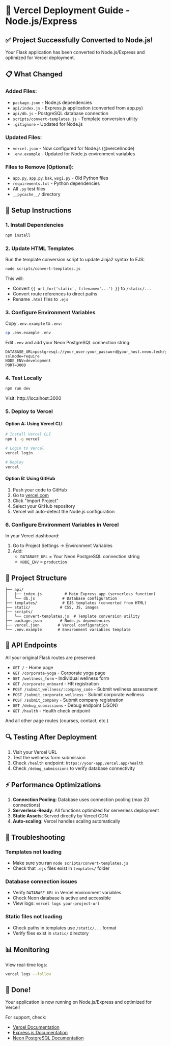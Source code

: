 # 🚀 Vercel Deployment Guide - Node.js/Express

## ✅ Project Successfully Converted to Node.js!

Your Flask application has been converted to Node.js/Express and optimized for Vercel deployment.

## 📋 What Changed

### Added Files:
- `package.json` - Node.js dependencies
- `api/index.js` - Express.js application (converted from app.py)
- `api/db.js` - PostgreSQL database connection
- `scripts/convert-templates.js` - Template conversion utility
- `.gitignore` - Updated for Node.js

### Updated Files:
- `vercel.json` - Now configured for Node.js (@vercel/node)
- `.env.example` - Updated for Node.js environment variables

### Files to Remove (Optional):
- `app.py`, `app.py.bak`, `wsgi.py` - Old Python files
- `requirements.txt` - Python dependencies
- All `.py` test files
- `__pycache__/` directory

## 🔧 Setup Instructions

### 1. Install Dependencies

```bash
npm install
```

### 2. Update HTML Templates

Run the template conversion script to update Jinja2 syntax to EJS:

```bash
node scripts/convert-templates.js
```

This will:
- Convert `{{ url_for('static', filename='...') }}` to `/static/...`
- Convert route references to direct paths
- Rename `.html` files to `.ejs`

### 3. Configure Environment Variables

Copy `.env.example` to `.env`:

```bash
cp .env.example .env
```

Edit `.env` and add your Neon PostgreSQL connection string:

```
DATABASE_URL=postgresql://your_user:your_password@your_host.neon.tech/your_database?sslmode=require
NODE_ENV=development
PORT=3000
```

### 4. Test Locally

```bash
npm run dev
```

Visit: http://localhost:3000

### 5. Deploy to Vercel

#### Option A: Using Vercel CLI

```bash
# Install Vercel CLI
npm i -g vercel

# Login to Vercel
vercel login

# Deploy
vercel
```

#### Option B: Using GitHub

1. Push your code to GitHub
2. Go to [vercel.com](https://vercel.com)
3. Click "Import Project"
4. Select your GitHub repository
5. Vercel will auto-detect the Node.js configuration

### 6. Configure Environment Variables in Vercel

In your Vercel dashboard:
1. Go to Project Settings → Environment Variables
2. Add:
   - `DATABASE_URL` = Your Neon PostgreSQL connection string
   - `NODE_ENV` = `production`

## 📁 Project Structure

```
├── api/
│   ├── index.js          # Main Express app (serverless function)
│   └── db.js            # Database configuration
├── templates/           # EJS templates (converted from HTML)
├── static/             # CSS, JS, images
├── scripts/
│   └── convert-templates.js  # Template conversion utility
├── package.json        # Node.js dependencies
├── vercel.json        # Vercel configuration
└── .env.example       # Environment variables template
```

## 🎯 API Endpoints

All your original Flask routes are preserved:

- `GET /` - Home page
- `GET /corporate-yoga` - Corporate yoga page
- `GET /wellness_form` - Individual wellness form
- `GET /corporate_onboard` - HR registration
- `POST /submit_wellness/:company_code` - Submit wellness assessment
- `POST /submit_corporate_wellness` - Submit corporate wellness
- `POST /submit_company` - Submit company registration
- `GET /debug_submissions` - Debug endpoint (JSON)
- `GET /health` - Health check endpoint

And all other page routes (courses, contact, etc.)

## 🔍 Testing After Deployment

1. Visit your Vercel URL
2. Test the wellness form submission
3. Check `/health` endpoint: `https://your-app.vercel.app/health`
4. Check `/debug_submissions` to verify database connectivity

## ⚡ Performance Optimizations

1. **Connection Pooling**: Database uses connection pooling (max 20 connections)
2. **Serverless-Ready**: All functions optimized for serverless deployment
3. **Static Assets**: Served directly by Vercel CDN
4. **Auto-scaling**: Vercel handles scaling automatically

## 🐛 Troubleshooting

### Templates not loading
- Make sure you ran `node scripts/convert-templates.js`
- Check that `.ejs` files exist in `templates/` folder

### Database connection issues
- Verify `DATABASE_URL` in Vercel environment variables
- Check Neon database is active and accessible
- View logs: `vercel logs your-project-url`

### Static files not loading
- Check paths in templates use `/static/...` format
- Verify files exist in `static/` directory

## 📊 Monitoring

View real-time logs:
```bash
vercel logs --follow
```

## 🎉 Done!

Your application is now running on Node.js/Express and optimized for Vercel!

For support, check:
- [Vercel Documentation](https://vercel.com/docs)
- [Express.js Documentation](https://expressjs.com/)
- [Neon PostgreSQL Documentation](https://neon.tech/docs)
